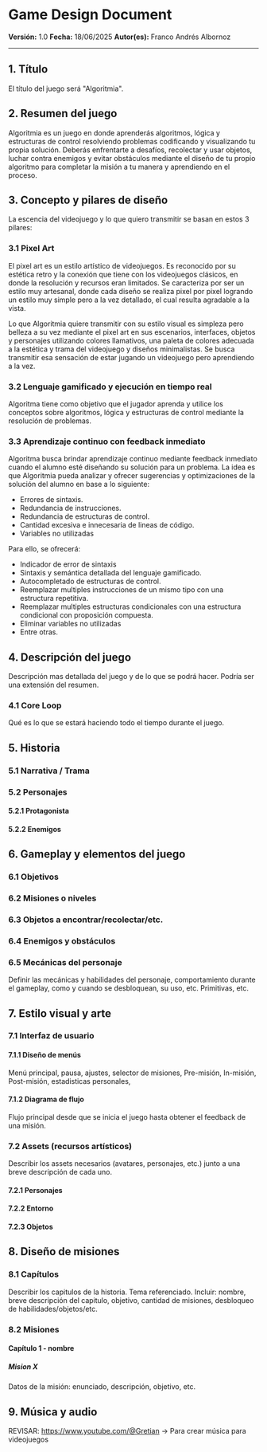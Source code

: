 # Game Design Document

**Versión:** 1.0
**Fecha:** 18/06/2025
**Autor(es):** Franco Andrés Albornoz

---

## 1. Título
El título del juego será "Algoritmia".

## 2. Resumen del juego
Algoritmia es un juego en donde aprenderás algoritmos, lógica y estructuras de control resolviendo problemas codificando y visualizando tu propia solución. Deberás enfrentarte a desafíos, recolectar y usar objetos, luchar contra enemigos y evitar obstáculos mediante el diseño de tu propio algoritmo para completar la misión a tu manera y aprendiendo en el proceso.

## 3. Concepto y pilares de diseño
La escencia del videojuego y lo que quiero transmitir se basan en estos 3 pilares:
### 3.1 Pixel Art
El pixel art es un estilo artístico de videojuegos. Es reconocido por su estética retro y la conexión que tiene con los videojuegos clásicos, en donde la resolución y recursos eran limitados. Se caracteriza por ser un estilo muy artesanal, donde cada diseño se realiza pixel por pixel logrando un estilo muy simple pero a la vez detallado, el cual resulta agradable a la vista.

Lo que Algoritmia quiere transmitir con su estilo visual es simpleza pero belleza a su vez mediante el pixel art en sus escenarios, interfaces, objetos y personajes utilizando colores llamativos, una paleta de colores adecuada a la estética y trama del videojuego y diseños minimalistas. Se busca transmitir esa sensación de estar jugando un videojuego pero aprendiendo a la vez.

### 3.2 Lenguaje gamificado y ejecución en tiempo real

Algoritma tiene como objetivo que el jugador aprenda y utilice los conceptos sobre algoritmos, lógica y estructuras de control mediante la resolución de problemas.

### 3.3 Aprendizaje continuo con feedback inmediato
Algoritma busca brindar aprendizaje continuo mediante feedback inmediato cuando el alumno esté diseñando su solución para un problema. La idea es que Algoritmia pueda analizar y ofrecer sugerencias y optimizaciones de la solución del alumno en base a lo siguiente:
- Errores de sintaxis.
- Redundancia de instrucciones.
- Redundancia de estructuras de control.
- Cantidad excesiva e innecesaria de lineas de código.
- Variables no utilizadas

Para ello, se ofrecerá:
- Indicador de error de sintaxis
- Sintaxis y semántica detallada del lenguaje gamificado.
- Autocompletado de estructuras de control.
- Reemplazar multiples instrucciones de un mismo tipo con una estructura repetitiva.
- Reemplazar multiples estructuras condicionales con una estructura condicional con proposición compuesta.
- Eliminar variables no utilizadas
- Entre otras.


## 4. Descripción del juego
Descripción mas detallada del juego y de lo que se podrá hacer. Podría ser una extensión del resumen.
### 4.1 Core Loop
Qué es lo que se estará haciendo todo el tiempo durante el juego.

## 5. Historia
### 5.1 Narrativa / Trama
### 5.2 Personajes
#### 5.2.1 Protagonista
#### 5.2.2 Enemigos

## 6. Gameplay y elementos del juego
### 6.1 Objetivos
### 6.2 Misiones o niveles
### 6.3 Objetos a encontrar/recolectar/etc.
### 6.4 Enemigos y obstáculos
### 6.5 Mecánicas del personaje
Definir las mecánicas y habilidades del personaje, comportamiento durante el gameplay, como y cuando se desbloquean, su uso, etc. Primitivas, etc.

## 7. Estilo visual y arte
### 7.1 Interfaz de usuario
#### 7.1.1 Diseño de menús
Menú principal, pausa, ajustes, selector de misiones, Pre-misión, In-misión, Post-misión, estadisticas personales,
#### 7.1.2 Diagrama de flujo
Flujo principal desde que se inicia el juego hasta obtener el feedback de una misión.

### 7.2 Assets (recursos artísticos)
Describir los assets necesarios (avatares, personajes, etc.) junto a una breve descripción de cada uno.
#### 7.2.1 Personajes
#### 7.2.2 Entorno
#### 7.2.3 Objetos

## 8. Diseño de misiones
### 8.1 Capítulos
Describir los capitulos de la historia. Tema referenciado. Incluir: nombre, breve descripción del capitulo, objetivo, cantidad de misiones, desbloqueo de habilidades/objetos/etc.

### 8.2 Misiones
#### Capítulo 1 - **nombre**
##### Mision X
Datos de la misión: enunciado, descripción, objetivo, etc.

## 9. Música y audio
REVISAR: https://www.youtube.com/@Gretian -> Para crear música para videojuegos